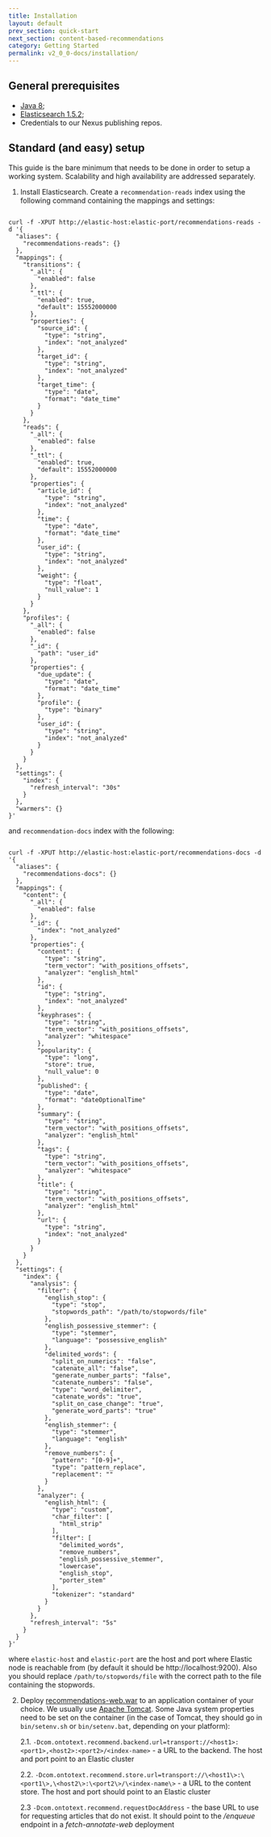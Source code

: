 ```yaml
---
title: Installation
layout: default
prev_section: quick-start
next_section: content-based-recommendations
category: Getting Started
permalink: v2_0_0-docs/installation/
---
```


## General prerequisites

* [Java 8](http://www.oracle.com/technetwork/java/javase/downloads/index.html);
* [Elasticsearch 1.5.2](https://www.elastic.co/downloads/elasticsearch);
* Credentials to our Nexus publishing repos.

## Standard (and easy) setup

This guide is the bare minimum that needs to be done in order to setup a working system. Scalability and high availability are addressed separately.

1. Install Elasticsearch. Create a `recommendation-reads` index using the following command containing the mappings and settings:

<pre><code>
curl -f -XPUT http://elastic-host:elastic-port/recommendations-reads -d '{
  "aliases": {
    "recommendations-reads": {}
  },
  "mappings": {
    "transitions": {
      "_all": {
        "enabled": false
      },
      "_ttl": {
        "enabled": true,
        "default": 15552000000
      },
      "properties": {
        "source_id": {
          "type": "string",
          "index": "not_analyzed"
        },
        "target_id": {
          "type": "string",
          "index": "not_analyzed"
        },
        "target_time": {
          "type": "date",
          "format": "date_time"
        }
      }
    },
    "reads": {
      "_all": {
        "enabled": false
      },
      "_ttl": {
        "enabled": true,
        "default": 15552000000
      },
      "properties": {
        "article_id": {
          "type": "string",
          "index": "not_analyzed"
        },
        "time": {
          "type": "date",
          "format": "date_time"
        },
        "user_id": {
          "type": "string",
          "index": "not_analyzed"
        },
        "weight": {
          "type": "float",
          "null_value": 1
        }
      }
    },
    "profiles": {
      "_all": {
        "enabled": false
      },
      "_id": {
        "path": "user_id"
      },
      "properties": {
        "due_update": {
          "type": "date",
          "format": "date_time"
        },
        "profile": {
          "type": "binary"
        },
        "user_id": {
          "type": "string",
          "index": "not_analyzed"
        }
      }
    }
  },
  "settings": {
    "index": {
      "refresh_interval": "30s"
    }
  },
  "warmers": {}
}'
</code></pre>

and `recommendation-docs` index with the following:

<pre><code>
curl -f -XPUT http://elastic-host:elastic-port/recommendations-docs -d '{
  "aliases": {
    "recommendations-docs": {}
  },
  "mappings": {
    "content": {
      "_all": {
        "enabled": false
      },
      "_id": {
        "index": "not_analyzed"
      },
      "properties": {
        "content": {
          "type": "string",
          "term_vector": "with_positions_offsets",
          "analyzer": "english_html"
        },
        "id": {
          "type": "string",
          "index": "not_analyzed"
        },
        "keyphrases": {
          "type": "string",
          "term_vector": "with_positions_offsets",
          "analyzer": "whitespace"
        },
        "popularity": {
          "type": "long",
          "store": true,
          "null_value": 0
        },
        "published": {
          "type": "date",
          "format": "dateOptionalTime"
        },
        "summary": {
          "type": "string",
          "term_vector": "with_positions_offsets",
          "analyzer": "english_html"
        },
        "tags": {
          "type": "string",
          "term_vector": "with_positions_offsets",
          "analyzer": "whitespace"
        },
        "title": {
          "type": "string",
          "term_vector": "with_positions_offsets",
          "analyzer": "english_html"
        },
        "url": {
          "type": "string",
          "index": "not_analyzed"
        }
      }
    }
  },
  "settings": {
    "index": {
      "analysis": {
        "filter": {
          "english_stop": {
            "type": "stop",
            "stopwords_path": "/path/to/stopwords/file"
          },
          "english_possessive_stemmer": {
            "type": "stemmer",
            "language": "possessive_english"
          },
          "delimited_words": {
            "split_on_numerics": "false",
            "catenate_all": "false",
            "generate_number_parts": "false",
            "catenate_numbers": "false",
            "type": "word_delimiter",
            "catenate_words": "true",
            "split_on_case_change": "true",
            "generate_word_parts": "true"
          },
          "english_stemmer": {
            "type": "stemmer",
            "language": "english"
          },
          "remove_numbers": {
            "pattern": "[0-9]+",
            "type": "pattern_replace",
            "replacement": ""
          }
        },
        "analyzer": {
          "english_html": {
            "type": "custom",
            "char_filter": [
              "html_strip"
            ],
            "filter": [
              "delimited_words",
              "remove_numbers",
              "english_possessive_stemmer",
              "lowercase",
              "english_stop",
              "porter_stem"
            ],
            "tokenizer": "standard"
          }
        }
      },
      "refresh_interval": "5s"
    }
  }
}'
</code></pre>

where `elastic-host` and `elastic-port` are the host and port where Elastic node is reachable from (by default it should be http://localhost:9200). Also you should replace `/path/to/stopwords/file` with the correct path to the file containing the stopwords.

2. Deploy [recommendations-web.war](http://maven.ontotext.com/content/repositories/publishing-releases/com/ontotext/recommend/recommendations-web/2.0.0/recommendations-web-2.0.0.war) to an application container of your choice. We usually use [Apache Tomcat](http://tomcat.apache.org/tomcat-7.0-doc/appdev/installation.html). Some Java system properties need to be set on the container (in the case of Tomcat, they should go in `bin/setenv.sh` or `bin/setenv.bat`, depending on your platform):

	2.1. `-Dcom.ontotext.recommend.backend.url=transport://<host1>:<port1>,<host2>:<port2>/<index-name>` - a URL to the backend. The host and port point to an Elastic cluster

	2.2. `-Dcom.ontotext.recommend.store.url=transport://\<host1\>:\<port1\>,\<host2\>:\<port2\>/\<index-name\>` - a URL to the content store. The host and port should point to an Elastic cluster

	2.3 `-Dcom.ontotext.recommend.requestDocAddress` - the base URL to use for requesting articles that do not exist. It should point to the _/enqueue_ endpoint in a _fetch-annotate-web_ deployment
